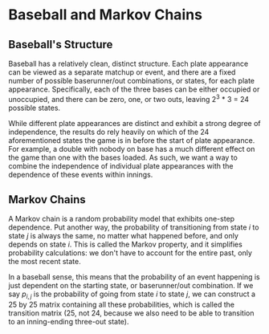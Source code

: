 # Baseball and Markov Chains

## Baseball's Structure

Baseball has a relatively clean, distinct structure. Each plate appearance can be viewed as a separate matchup or event, and there are a fixed number of possible baserunner/out combinations, or states, for each plate appearance. Specifically, each of the three bases can be either occupied or unoccupied, and there can be zero, one, or two outs, leaving 2<sup>3</sup> * 3 = 24 possible states. 

While different plate appearances are distinct and exhibit a strong degree of independence, the results do rely heavily on which of the 24 aforementioned states the game is in before the start of plate appearance. For example, a double with nobody on base has a much different effect on the game than one with the bases loaded. As such, we want a way to combine the independence of individual plate appearances with the dependence of these events within innings. 

## Markov Chains

A Markov chain is a random probability model that exhibits one-step dependence. Put another way, the probability of transitioning from state $i$ to state $j$ is always the same, no matter what happened before, and only depends on state $i$. This is called the Markov property, and it simplifies probability calculations: we don't have to account for the entire past, only the most recent state. 

In a baseball sense, this means that the probability of an event happening is just dependent on the starting state, or baserunner/out combination. If we say $p_{i,j}$ is the probability of going from state $i$ to state $j$, we can construct a 25 by 25 matrix containing all these probabilities, which is called the transition matrix (25, not 24, because we also need to be able to transition to an inning-ending three-out state). 